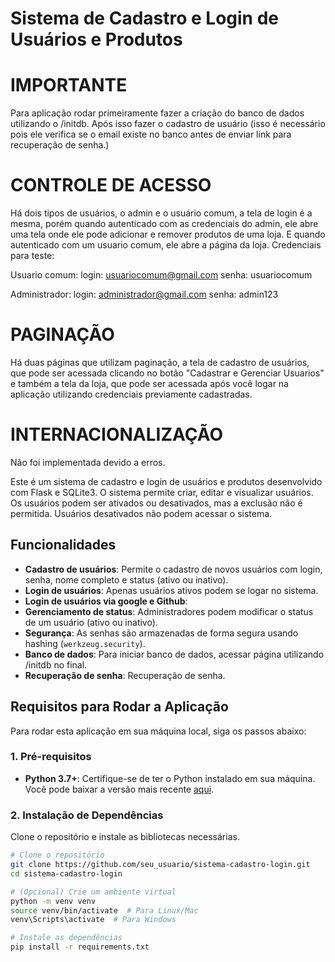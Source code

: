 # Sistema de Cadastro e Login de Usuários e Produtos

# IMPORTANTE
Para aplicação rodar primeiramente fazer a criação do banco de dados utilizando o /initdb. Após isso fazer o cadastro de usuário (isso é necessário pois ele verifica se o email existe no banco antes de enviar link para recuperação de senha.) 

# CONTROLE DE ACESSO
Há dois tipos de usuários, o admin e o usuário comum, a tela de login é a mesma, porém quando autenticado com as credenciais do admin, ele abre uma tela onde ele pode adicionar e remover produtos de uma loja. E quando autenticado com um usuario comum, ele abre a página da loja.
Credenciais para teste:

Usuario comum: 
login: usuariocomum@gmail.com 
senha: usuariocomum

Administrador:
login: administrador@gmail.com
senha: admin123

# PAGINAÇÃO
Há duas páginas que utilizam paginação, a tela de cadastro de usuários, que pode ser acessada clicando no botão "Cadastrar e Gerenciar Usuarios" e também a tela da loja, que pode ser acessada após você logar na aplicação utilizando credenciais previamente cadastradas.

# INTERNACIONALIZAÇÃO
Não foi implementada devido a erros.


Este é um sistema de cadastro e login de usuários e produtos desenvolvido com Flask e SQLite3. O sistema permite criar, editar e visualizar usuários. Os usuários podem ser ativados ou desativados, mas a exclusão não é permitida. Usuários desativados não podem acessar o sistema.

## Funcionalidades

- **Cadastro de usuários**: Permite o cadastro de novos usuários com login, senha, nome completo e status (ativo ou inativo).
- **Login de usuários**: Apenas usuários ativos podem se logar no sistema.
- **Login de usuários via google e Github**: 
- **Gerenciamento de status**: Administradores podem modificar o status de um usuário (ativo ou inativo).
- **Segurança**: As senhas são armazenadas de forma segura usando hashing (`werkzeug.security`).
- **Banco de dados**: Para iniciar banco de dados, acessar página utilizando /initdb no final.
- **Recuperação de senha**: Recuperação de senha.

## Requisitos para Rodar a Aplicação

Para rodar esta aplicação em sua máquina local, siga os passos abaixo:

### 1. Pré-requisitos

- **Python 3.7+**: Certifique-se de ter o Python instalado em sua máquina. Você pode baixar a versão mais recente [aqui](https://www.python.org/downloads/).

### 2. Instalação de Dependências

Clone o repositório e instale as bibliotecas necessárias.

```bash
# Clone o repositório
git clone https://github.com/seu_usuario/sistema-cadastro-login.git
cd sistema-cadastro-login

# (Opcional) Crie um ambiente virtual
python -m venv venv
source venv/bin/activate  # Para Linux/Mac
venv\Scripts\activate  # Para Windows

# Instale as dependências
pip install -r requirements.txt
